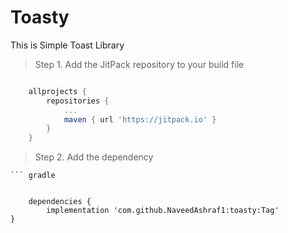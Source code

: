 # Toasty
This is Simple Toast Library
> Step 1. Add the JitPack repository to your build file

```gradle

	allprojects {
		repositories {
			...
			maven { url 'https://jitpack.io' }
		}
	}
  ```
  > Step 2. Add the dependency
  
  
    ``` gradle
    
  
    	dependencies {
	        implementation 'com.github.NaveedAshraf1:toasty:Tag'
	}
  
  ```
